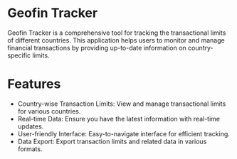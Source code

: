 # Geofin Tracker
Geofin Tracker is a comprehensive tool for tracking the transactional limits of different countries. This application helps users to monitor and manage financial transactions by providing up-to-date information on country-specific limits.

# Features
- Country-wise Transaction Limits: View and manage transactional limits for various countries.
- Real-time Data: Ensure you have the latest information with real-time updates.
- User-friendly Interface: Easy-to-navigate interface for efficient tracking.
- Data Export: Export transaction limits and related data in various formats.